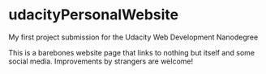 # udacityPersonalWebsite
My first project submission for the Udacity Web Development Nanodegree


This is a barebones website page that links to nothing but itself and some social media. Improvements by strangers are welcome!
